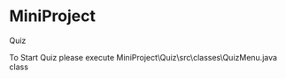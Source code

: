 # MiniProject
Quiz




To Start Quiz please execute MiniProject\Quiz\src\classes\QuizMenu.java class